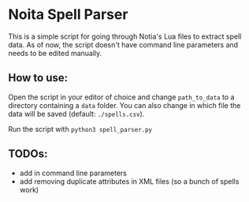 # Noita Spell Parser

This is a simple script for going through Notia's Lua files to extract spell data. As of now, the script doesn't have command line parameters and needs to be edited manually.

## How to use:

Open the script in your editor of choice and change `path_to_data` to a directory containing a `data` folder. You can also change in which file the data will be saved (default: `./spells.csv`).

Run the script with `python3 spell_parser.py`

## TODOs:

- add in command line parameters
- add removing duplicate attributes in XML files (so a bunch of spells work)

